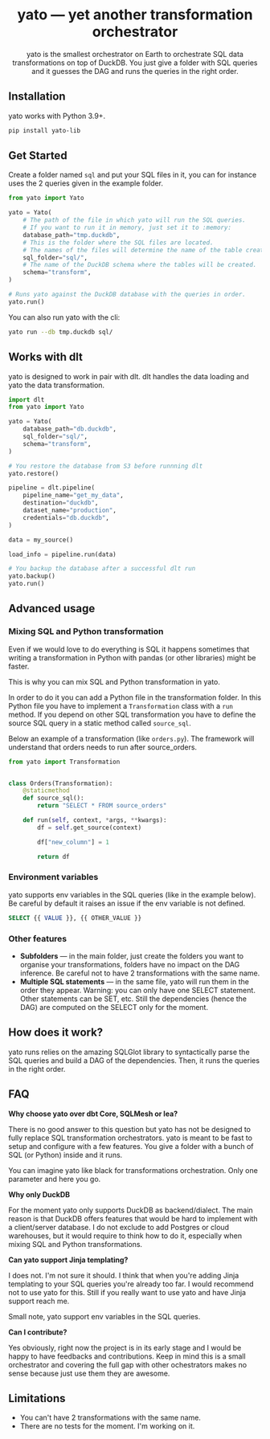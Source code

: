 <h1 align="center">
    <strong>yato — yet another transformation orchestrator</strong>
</h1>
<p align="center">
yato is the smallest orchestrator on Earth to orchestrate SQL data transformations on top of DuckDB. You just give a folder with SQL queries and it guesses the DAG and runs the queries in the right order.
</p>

## Installation

yato works with Python 3.9+.

```bash
pip install yato-lib
```

## Get Started

Create a folder named `sql` and put your SQL files in it, you can for instance uses the 2 queries given in the example folder.

```python
from yato import Yato

yato = Yato(
    # The path of the file in which yato will run the SQL queries.
    # If you want to run it in memory, just set it to :memory:
    database_path="tmp.duckdb",
    # This is the folder where the SQL files are located.
    # The names of the files will determine the name of the table created.
    sql_folder="sql/",
    # The name of the DuckDB schema where the tables will be created.
    schema="transform",
)

# Runs yato against the DuckDB database with the queries in order.
yato.run()
```

You can also run yato with the cli:

```bash
yato run --db tmp.duckdb sql/
```

## Works with dlt

yato is designed to work in pair with dlt. dlt handles the data loading and yato the data transformation.

```python
import dlt
from yato import Yato

yato = Yato(
    database_path="db.duckdb",
    sql_folder="sql/",
    schema="transform",
)

# You restore the database from S3 before runnning dlt
yato.restore()

pipeline = dlt.pipeline(
    pipeline_name="get_my_data",
    destination="duckdb",
    dataset_name="production",
    credentials="db.duckdb",
)

data = my_source()

load_info = pipeline.run(data)

# You backup the database after a successful dlt run
yato.backup()
yato.run()
```

## Advanced usage

### Mixing SQL and Python transformation
Even if we would love to do everything is SQL it happens sometimes that writing a transformation in Python with pandas (or other libraries) might be faster.

This is why you can mix SQL and Python transformation in yato.

In order to do it you can add a Python file in the transformation folder. In this Python file you have to implement a `Transformation` class with a `run` method. If you depend on other SQL transformation you have to define the source SQL query in a static method called `source_sql`.

Below an example of a transformation (like `orders.py`). The framework will understand that orders needs to run after source_orders.
```python
from yato import Transformation


class Orders(Transformation):
    @staticmethod
    def source_sql():
        return "SELECT * FROM source_orders"

    def run(self, context, *args, **kwargs):
        df = self.get_source(context)

        df["new_column"] = 1

        return df
```

### Environment variables
yato supports env variables in the SQL queries (like in the example below). Be careful by default it raises an issue if the env variable is not defined.

```sql
SELECT {{ VALUE }}, {{ OTHER_VALUE }}
```

### Other features
* **Subfolders** — in the main folder, just create the folders you want to organise your transformations, folders have no impact on the DAG inference. Be careful not to have 2 transformations with the same name.
* **Multiple SQL statements** — in the same file, yato will run them in the order they appear. Warning: you can only have one SELECT statement. Other statements can be SET, etc. Still the dependencies (hence the DAG) are computed on the SELECT only for the moment.


## How does it work?

yato runs relies on the amazing SQLGlot library to syntactically parse the SQL queries and build a DAG of the dependencies. Then, it runs the queries in the right order.

## FAQ

**Why choose yato over dbt Core, SQLMesh or lea?**

There is no good answer to this question but yato has not be designed to fully replace SQL transformation orchestrators. yato is meant to be fast to setup and configure with a few features. You give a folder with a bunch of SQL (or Python) inside and it runs. 

You can imagine yato like black for transformations orchestration. Only one parameter and here you go.

**Why only DuckDB**

For the moment yato only supports DuckDB as backend/dialect. The main reason is that DuckDB offers features that would be hard to implement with a client/server database. I do not exclude to add Postgres or cloud warehouses, but it would require to think how to do it, especially when mixing SQL and Python transformations.

**Can yato support Jinja templating?**

I does not. I'm not sure it should. I think that when you're adding Jinja templating to your SQL queries you're already too far. I would recommend not to use yato for this. Still if you really want to use yato and have Jinja support reach me. 

Small note, yato support env variables in the SQL queries.

**Can I contribute?**

Yes obviously, right now the project is in its early stage and I would be happy to have feedbacks and contributions. Keep in mind this is a small orchestrator and covering the full gap with other ochestrators makes no sense because just use them they are awesome.



## Limitations
* You can't have 2 transformations with the same name.
* There are no tests for the moment. I'm working on it.